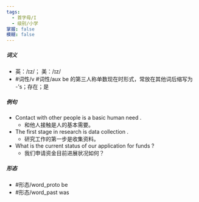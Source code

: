 ```yaml
---
tags:
  - 首字母/I
  - 级别/小学
掌握: false
模糊: false
---
```

##### 词义
- 英：/ɪz/； 美：/ɪz/
- #词性/v #词性/aux  be 的第三人称单数现在时形式，常放在其他词后缩写为 -’s；存在；是
##### 例句
- Contact with other people is a basic human need .
	- 和他人接触是人的基本需要。
- The first stage in research is data collection .
	- 研究工作的第一步是收集资料。
- What is the current status of our application for funds ?
	- 我们申请资金目前进展状况如何？
##### 形态
- #形态/word_proto be
- #形态/word_past was
